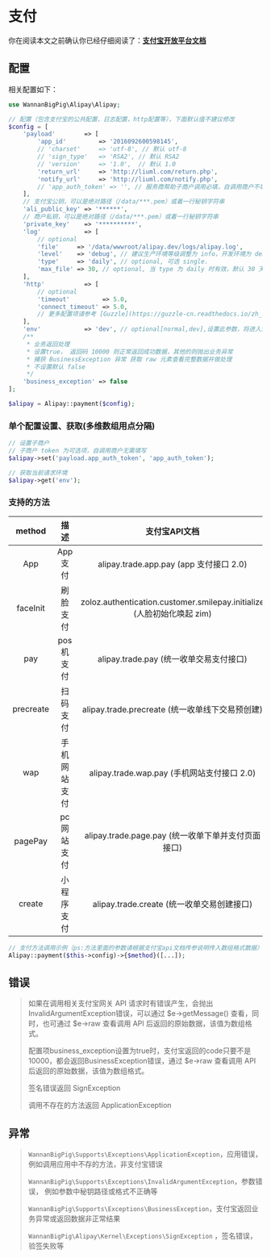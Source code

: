 # 支付

你在阅读本文之前确认你已经仔细阅读了：[**支付宝开放平台文档**](https://docs.open.alipay.com/)

## 配置

相关配置如下：

```php
use WannanBigPig\Alipay\Alipay;

// 配置（包含支付宝的公共配置，日志配置，http配置等），下面默认值不建议修改
$config = [
    'payload'        => [
        'app_id'         => '2016092600598145',
        // 'charset'     => 'utf-8', // 默认 utf-8
        // 'sign_type'   => 'RSA2', // 默认 RSA2
        // 'version'     => '1.0',  // 默认 1.0
        'return_url'     => 'http://liuml.com/return.php',
        'notify_url'     => 'http://liuml.com/notify.php',
        // 'app_auth_token' => '', // 服务商帮助子商户调用必填，自调用商户不填
    ],
    // 支付宝公钥，可以是绝对路径（/data/***.pem）或着一行秘钥字符串
    'ali_public_key' => '******',
    // 商户私钥，可以是绝对路径（/data/***.pem）或着一行秘钥字符串
    'private_key'    => '**********',
    'log'            => [
        // optional
        'file'     => '/data/wwwroot/alipay.dev/logs/alipay.log',
        'level'    => 'debug', // 建议生产环境等级调整为 info，开发环境为 debug
        'type'     => 'daily', // optional, 可选 single.
        'max_file' => 30, // optional, 当 type 为 daily 时有效，默认 30 天
    ],
    'http'           => [
        // optional
        'timeout'         => 5.0,
        'connect_timeout' => 5.0,
        // 更多配置项请参考 [Guzzle](https://guzzle-cn.readthedocs.io/zh_CN/latest/request-options.html)
    ],
    'env'            => 'dev', // optional[normal,dev],设置此参数，将进入沙箱模式，不传默认正式环境
    /**
     * 业务返回处理
     * 设置true， 返回码 10000 则正常返回成功数据，其他的则抛出业务异常
     * 捕获 BusinessException 异常 获取 raw 元素查看完整数据并做处理
     * 不设置默认 false
     */
    'business_exception' => false
];

$alipay = Alipay::payment($config);

```

### 单个配置设置、获取\(多维数组用点分隔\)

```php
// 设置子商户
// 子商户 token 为可选项，自调用商户无需填写
$alipay->set('payload.app_auth_token', 'app_auth_token');

// 获取当前请求环境
$alipay->get('env');

```
### 支持的方法

| method | 描述 | 支付宝API文档 |
| :---: | :---: | :---: |
| App | App支付 | alipay.trade.app.pay \(app 支付接口 2.0\) |
| faceInit | 刷脸支付 | zoloz.authentication.customer.smilepay.initialize \(人脸初始化唤起 zim\) |
| pay | pos机支付 | alipay.trade.pay \(统一收单交易支付接口\) |
| precreate | 扫码支付 | alipay.trade.precreate \(统一收单线下交易预创建\) |
| wap | 手机网站支付 | alipay.trade.wap.pay \(手机网站支付接口 2.0\) |
| pagePay | pc网站支付 | alipay.trade.page.pay \(统一收单下单并支付页面接口\) |
| create | 小程序支付 | alipay.trade.create \(统一收单交易创建接口\) |

```php
// 支付方法调用示例（ps:方法里面的参数请根据支付宝api文档传参说明传入数组格式数据）
Alipay::payment($this->config)->{$method}([...]);
```
## 错误

> 如果在调用相关支付宝网关 API 请求时有错误产生，会抛出 InvalidArgumentException错误，可以通过 $e-&gt;getMessage\(\) 查看，同时，也可通过 $e-&gt;raw 查看调用 API 后返回的原始数据，该值为数组格式。
>
>   
> 配置项business\_exception设置为true时，支付宝返回的code只要不是10000，都会返回BusinessException错误，通过 $e-&gt;raw 查看调用 API 后返回的原始数据，该值为数组格式。  
>
>
> 签名错误返回 SignException  
>
>
> 调用不存在的方法返回 ApplicationException

 

## 异常

> `WannanBigPig\Supports\Exceptions\ApplicationException`，应用错误，例如调用应用中不存的方法，非支付宝错误
>
> `WannanBigPig\Supports\Exceptions\InvalidArgumentException`，参数错误， 例如参数中秘钥路径或格式不正确等
>
> `WannanBigPig\Supports\Exceptions\BusinessException`，支付宝返回业务异常或返回数据非正常结果
>
> `WannanBigPig\Alipay\Kernel\Exceptions\SignException` ，签名错误，验签失败等

 

